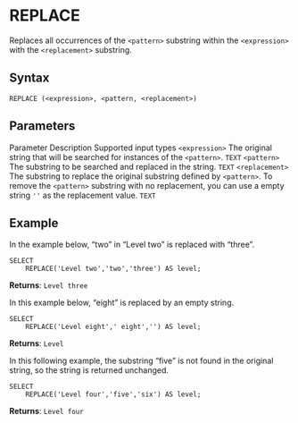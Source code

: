 # [](#replace)REPLACE

Replaces all occurrences of the `<pattern>` substring within the `<expression>` with the `<replacement>` substring.

## [](#syntax)Syntax

```
REPLACE (<expression>, <pattern, <replacement>)
```

## [](#parameters)Parameters

Parameter Description Supported input types `<expression>` The original string that will be searched for instances of the `<pattern>`. `TEXT` `<pattern>` The substring to be searched and replaced in the string. `TEXT` `<replacement>` The substring to replace the original substring defined by `<pattern>`. To remove the `<pattern>` substring with no replacement, you can use a empty string `''` as the replacement value. `TEXT`

## [](#example)Example

In the example below, “two” in “Level two” is replaced with “three”.

```
SELECT
	REPLACE('Level two','two','three') AS level; 
```

**Returns**: `Level three`

In this example below, “eight” is replaced by an empty string.

```
SELECT
	REPLACE('Level eight',' eight','') AS level;
```

**Returns**: `Level`

In this following example, the substring “five” is not found in the original string, so the string is returned unchanged.

```
SELECT
	REPLACE('Level four','five','six') AS level;
```

**Returns**: `Level four`
